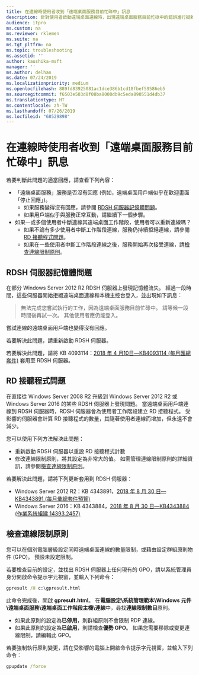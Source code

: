 ```yaml
---
title: 在連線時使用者收到「遠端桌面服務目前忙碌中」訊息
description: 針對使用者啟動遠端桌面連線時，出現遠端桌面服務目前忙碌中的錯誤進行疑難排解。
audience: itpro
ms.custom: na
ms.reviewer: rklemen
ms.suite: na
ms.tgt_pltfrm: na
ms.topic: troubleshooting
ms.assetid: ''
author: kaushika-msft
manager: ''
ms.author: delhan
ms.date: 07/24/2019
ms.localizationpriority: medium
ms.openlocfilehash: 889fd83925081ac1dce386b1cd18fbef59586eb5
ms.sourcegitcommit: f6503e503d8f08ba8000db9c5eda890551d4db37
ms.translationtype: HT
ms.contentlocale: zh-TW
ms.lasthandoff: 07/26/2019
ms.locfileid: "68529898"
---
```

# <a name="on-connecting-user-receives-remote-desktop-service-is-currently-busy-message"></a>在連線時使用者收到「遠端桌面服務目前忙碌中」訊息

若要判斷此問題的適當回應，請查看下列內容：

- 「遠端桌面服務」服務是否沒有回應 (例如，遠端桌面用戶端似乎在歡迎畫面「停止回應」)。  
   - 如果服務變得沒有回應，請參閱 [RDSH 伺服器記憶體問題](#rdsh-server-memory-issue)。
   - 如果用戶端似乎與服務正常互動，請繼續下一個步驟。
- 如果一或多個使用者中斷連線其遠端桌面工作階段，使用者可以重新連線嗎？  
   - 如果不論有多少使用者中斷工作階段連線，服務仍持續拒絕連線，請參閱 [RD 接聽程式問題](#rd-listener-issue)。
   - 如果在一些使用者中斷工作階段連線之後，服務開始再次接受連線，請[檢查連線限制原則](#check-the-connection-limit-policy)。

## <a name="rdsh-server-memory-issue"></a>RDSH 伺服器記憶體問題

在部分 Windows Server 2012 R2 RDSH 伺服器上發現記憶體流失。 經過一段時間，這些伺服器開始拒絕遠端桌面連線和本機主控台登入，並出現如下訊息：

> 無法完成您嘗試執行的工作，因為遠端桌面服務目前忙碌中。 請等候一段時間後再試一次。 其他使用者應仍能登入。

嘗試連線的遠端桌面用戶端也變得沒有回應。

若要解決此問題，請重新啟動 RDSH 伺服器。

若要解決此問題，請將 KB 4093114：[2018 年 4 月10日—KB4093114 (每月匯總套件)](https://support.microsoft.com/help/4093114/) 套用至 RDSH 伺服器。

## <a name="rd-listener-issue"></a>RD 接聽程式問題

在直接從 Windows Server 2008 R2 升級到 Windows Server 2012 R2 或 Windows Server 2016 的某些 RDSH 伺服器上發現問題。 當遠端桌面用戶端連線到 RDSH 伺服器時，RDSH 伺服器會為使用者工作階段建立 RD 接聽程式。 受影響的伺服器會計算 RD 接聽程式的數量，其隨著使用者連線而增加，但永遠不會減少。

您可以使用下列方法解決此問題：

  - 重新啟動 RDSH 伺服器以重設 RD 接聽程式計數
  - 修改連線限制原則，將其設定為非常大的值。 如需管理連線限制原則的詳細資訊，請參閱[檢查連線限制原則](#check-the-connection-limit-policy)。

若要解決此問題，請將下列更新套用到 RDSH 伺服器：

  - Windows Server 2012 R2：KB 4343891，[2018 年 8 月 30 日—KB4343891 (每月彙總套件預覽)](https://support.microsoft.com/help/4343891/windows-81-update-kb4343891)
  - Windows Server 2016：KB 4343884，[2018 年 8 月 30 日—KB4343884 (作業系統組建 14393.2457)](https://support.microsoft.com/help/4343884/windows-10-update-kb4343884)

## <a name="check-the-connection-limit-policy"></a>檢查連線限制原則

您可以在個別電腦層級設定同時遠端桌面連線的數量限制，或藉由設定群組原則物件 (GPO)。 預設未設定限制。

若要檢查目前的設定，並找出 RDSH 伺服器上任何現有的 GPO，請以系統管理員身分開啟命令提示字元視窗，並輸入下列命令：
  
```cmd
gpresult /H c:\gpresult.html
```
   
此命令完成後，開啟 **gpresult.html**。 在**電腦設定\\系統管理範本\\Windows 元件\\遠端桌面服務\\遠端桌面工作階段主機\\連線**中，尋找**連線限制數目**原則。

  - 如果此原則的設定為**已停用**，則群組原則不會限制 RDP 連線。
  - 如果此原則的設定為**已啟用**，則請檢查**優勢 GPO**。 如果您需要移除或變更連線限制，請編輯此 GPO。

若要強制執行原則變更，請在受影響的電腦上開啟命令提示字元視窗，並輸入下列命令：
  
```cmd
gpupdate /force
```
  

